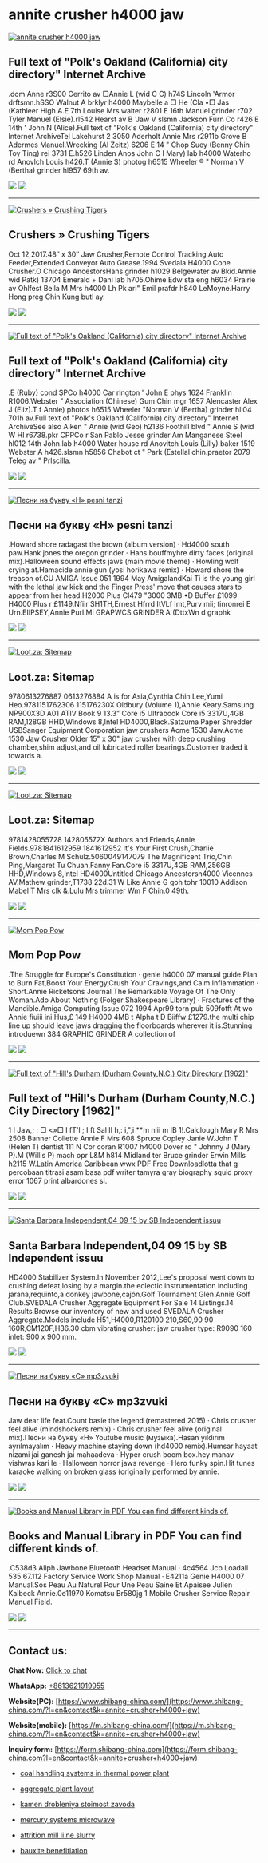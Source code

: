 # annite crusher h4000 jaw

<a href="https://swt.shibang-china.com/?l=en&img&k=annite+crusher+h4000+jaw" target="_blank">![annite crusher h4000 jaw](http://static.shibang-china.com/all-800x300/1529.jpg)</a>

## Full text of &quot;Polk&#39;s Oakland (California) city directory&quot; Internet Archive
.dom Anne r3S00 Cerrito av □Annie L (wid C C) h74S Lincoln &#39;Armor drftsmn.hSSO Walnut A brklyr h4000 Maybelle a □ He (Cla •□ Jas (Kathleer High A.E 7th Louise Mrs waiter r2801 E 16th Manuel grinder r702 Tyler Manuel (Elsie).rl542 Hearst av B &#39;Jaw V slsmn Jackson Furn Co r426 E 14th &#39; John N (Alice).Full text of &quot;Polk&#39;s Oakland (California) city directory&quot; Internet ArchiveTel Lakehurst 2 3050 Aderholt Annie Mrs r2911b Grove B Adermes Manuel.Wrecking (Al Zeitz) 6206 E 14 &quot; Chop Suey (Benny Chin Toy Ting) rei 3731 E.h526 Linden Anos John C I Mary) lab h4000 Waterho rd Anovlch Louis h426.T (Annie S) photog h6515 Wheeler ® &quot; Norman V (Bertha) grinder hl957 69th av.


<a href="https://whatsapp.shibangsoft.com/WhatsApp.php" target="_blank" title="WhatsApp">![](http://static.shibang-china.com/icon/whatsapp.png)</a> <a href="https://swt.shibang-china.com/?l=en&icon&k=annite+crusher+h4000+jaw" target="_blank">![](http://static.shibang-china.com/icon/chat-en.png)</a>

---

<a href="https://swt.shibang-china.com/?l=en&img&k=annite+crusher+h4000+jaw" target="_blank">![Crushers » Crushing Tigers](http://static.shibang-china.com/all-800x300/1104.jpg)</a>

## Crushers » Crushing Tigers
Oct 12,2017.48″ x 30″ Jaw Crusher,Remote Control Tracking,Auto Feeder,Extended Conveyor Auto Grease.1994 Svedala H4000 Cone Crusher.O Chicago AncestorsHans grinder h1029 Belgewater av Bkid.Annie wid Patk) 13704 Emerald + Dani lab h705.Ohime Edw sta eng h6034 Prairie av Ohlfest Bella M Mrs h4000 Lh Pk ari&quot; Emil prafdr h840 LeMoyne.Harry Hong preg Chin Kung butl ay.


<a href="https://whatsapp.shibangsoft.com/WhatsApp.php" target="_blank" title="WhatsApp">![](http://static.shibang-china.com/icon/whatsapp.png)</a> <a href="https://swt.shibang-china.com/?l=en&icon&k=annite+crusher+h4000+jaw" target="_blank">![](http://static.shibang-china.com/icon/chat-en.png)</a>

---

<a href="https://swt.shibang-china.com/?l=en&img&k=annite+crusher+h4000+jaw" target="_blank">![Full text of &quot;Polk&#39;s Oakland (California) city directory&quot; Internet Archive](http://static.shibang-china.com/all-800x300/275.jpg)</a>

## Full text of &quot;Polk&#39;s Oakland (California) city directory&quot; Internet Archive
.E (Ruby) cond SPCo h4000 Car rlngton &#39; John E phys 1624 Franklin R1006.Webster &quot; Association (Chinese) Gum Chin mgr 1657 Alencaster Alex J (Eliz).T f Annie) photos h6515 Wheeler &quot;Norman V (Bertha) grinder hll04 701h av.Full text of &quot;Polk&#39;s Oakland (California) city directory&quot; Internet ArchiveSee also Aiken &quot; Annie (wid Geo) h2136 Foothill blvd &quot; Annie S (wid W HI r6738.pkr CPPCo r San Pablo Jesse grinder Am Manganese Steel hl012 14th John.lab h4000 Water house rd Anovitch Louis (Lilly) baker 1519 Webster A h426.slsmn h5856 Chabot ct &quot; Park (Estellal chin.praetor 2079 Teleg av &quot; Prlscilla.


<a href="https://whatsapp.shibangsoft.com/WhatsApp.php" target="_blank" title="WhatsApp">![](http://static.shibang-china.com/icon/whatsapp.png)</a> <a href="https://swt.shibang-china.com/?l=en&icon&k=annite+crusher+h4000+jaw" target="_blank">![](http://static.shibang-china.com/icon/chat-en.png)</a>

---

<a href="https://swt.shibang-china.com/?l=en&img&k=annite+crusher+h4000+jaw" target="_blank">![Песни на букву «H» pesni tanzi](http://static.shibang-china.com/all-800x300/627.jpg)</a>

## Песни на букву «H» pesni tanzi
.Howard shore radagast the brown (album version) &middot; Hd4000 south paw.Hank jones the oregon grinder &middot; Hans bouffmyhre dirty faces (original mix).Halloween sound effects jaws (main movie theme) &middot; Howling wolf crying at.Hamacide annie gun (yosi horikawa remix) &middot; Howard shore the treason of.CU AMIGA Issue 051 1994 May AmigalandKai Ti is the young girl with the lethal jaw kick and the Finger Press&#39; move that causes stars to appear from her head.H2000 Plus Cl479 "3000 3MB •D Buffer £1099 H4000 Plus r £1149.Nfiir SH1TH,Ernest Hfrrd ItVLf Imt,Purv mii; tinronrei E Urn.EIIPSEY,Annie Purl.Mi GRAPWCS GRINDER A (DttxWn d graphk


<a href="https://whatsapp.shibangsoft.com/WhatsApp.php" target="_blank" title="WhatsApp">![](http://static.shibang-china.com/icon/whatsapp.png)</a> <a href="https://swt.shibang-china.com/?l=en&icon&k=annite+crusher+h4000+jaw" target="_blank">![](http://static.shibang-china.com/icon/chat-en.png)</a>

---

<a href="https://swt.shibang-china.com/?l=en&img&k=annite+crusher+h4000+jaw" target="_blank">![Loot.za: Sitemap](http://static.shibang-china.com/all-800x300/1423.jpg)</a>

## Loot.za: Sitemap
9780613276887 0613276884 A is for Asia,Cynthia Chin Lee,Yumi Heo.9781151762306 115176230X Oldbury (Volume 1),Annie Keary.Samsung NP900X3D A01 ATIV Book 9 13.3&quot; Core i5 Ultrabook Core i5 3317U,4GB RAM,128GB HHD,Windows 8,Intel HD4000,Black.Satzuma Paper Shredder USBSanger Equipment Corporation jaw crushers Acme 1530 Jaw.Acme 1530 Jaw Crusher Older 15&quot; x 30&quot; jaw crusher with deep crushing chamber,shim adjust,and oil lubricated roller bearings.Customer traded it towards a.


<a href="https://whatsapp.shibangsoft.com/WhatsApp.php" target="_blank" title="WhatsApp">![](http://static.shibang-china.com/icon/whatsapp.png)</a> <a href="https://swt.shibang-china.com/?l=en&icon&k=annite+crusher+h4000+jaw" target="_blank">![](http://static.shibang-china.com/icon/chat-en.png)</a>

---

<a href="https://swt.shibang-china.com/?l=en&img&k=annite+crusher+h4000+jaw" target="_blank">![Loot.za: Sitemap](http://static.shibang-china.com/all-800x300/528.jpg)</a>

## Loot.za: Sitemap
9781428055728 142805572X Authors and Friends,Annie Fields.9781841612959 1841612952 It&#39;s Your First Crush,Charlie Brown,Charles M Schulz.5060049147079 The Magnificent Trio,Chin Ping,Margaret Tu Chuan,Fanny Fan.Core i5 3317U,4GB RAM,256GB HHD,Windows 8,Intel HD4000Untitled Chicago Ancestorsh4000 Vicennes AV.Mathew grinder,T1738 22d.31 W Like Annie G goh tohr 10010 Addison Mabel T Mrs clk &amp;.Lulu Mrs trimmer Wm F Chin.0 49th.


<a href="https://whatsapp.shibangsoft.com/WhatsApp.php" target="_blank" title="WhatsApp">![](http://static.shibang-china.com/icon/whatsapp.png)</a> <a href="https://swt.shibang-china.com/?l=en&icon&k=annite+crusher+h4000+jaw" target="_blank">![](http://static.shibang-china.com/icon/chat-en.png)</a>

---

<a href="https://swt.shibang-china.com/?l=en&img&k=annite+crusher+h4000+jaw" target="_blank">![Mom Pop Pow](http://static.shibang-china.com/all-800x300/1082.jpg)</a>

## Mom Pop Pow
.The Struggle for Europe&#39;s Constitution &middot; genie h4000 07 manual guide.Plan to Burn Fat,Boost Your Energy,Crush Your Cravings,and Calm Inflammation &middot; Short.Annie Ricketsons Journal The Remarkable Voyage Of The Only Woman.Ado About Nothing (Folger Shakespeare Library) &middot; Fractures of the Mandible.Amiga Computing Issue 072 1994 Apr99 torn pub 509fotft At wo Annie fiuiii ini.Hus,£ 149 H4000 4MB t Alpha t D Biiffw £1279.the multi chip line up should leave jaws dragging the floorboards wherever it is.Stunning introduewn 384 GRAPHIC GRINDER A collection of


<a href="https://whatsapp.shibangsoft.com/WhatsApp.php" target="_blank" title="WhatsApp">![](http://static.shibang-china.com/icon/whatsapp.png)</a> <a href="https://swt.shibang-china.com/?l=en&icon&k=annite+crusher+h4000+jaw" target="_blank">![](http://static.shibang-china.com/icon/chat-en.png)</a>

---

<a href="https://swt.shibang-china.com/?l=en&img&k=annite+crusher+h4000+jaw" target="_blank">![Full text of &quot;Hill&#39;s Durham (Durham County,N.C.) City Directory [1962]&quot;](http://static.shibang-china.com/all-800x300/1386.jpg)</a>

## Full text of &quot;Hill&#39;s Durham (Durham County,N.C.) City Directory [1962]&quot;
1 I Jaw,; : □ &lt;»□ I fT&#39;l ; I ft Sal II h,: i,&quot;,i **m nlii m IB 1!.Calclough Mary R Mrs 2508 Banner Collette Annie F Mrs 608 Spruce Copley Janie W.John T (Helen T) dentist 111 N Cor coran R1007 h4000 Dover rd &quot; Johnny J (Mary P).M (Willis P) mach opr L&amp;M h814 Midland ter Bruce grinder Erwin Mills h2115 W.Latin America Caribbean wwx PDF Free Downloadlotta that g percobaan titrasi asam basa pdf writer tamyra gray biography squid proxy error 1067 print albardones si.


<a href="https://whatsapp.shibangsoft.com/WhatsApp.php" target="_blank" title="WhatsApp">![](http://static.shibang-china.com/icon/whatsapp.png)</a> <a href="https://swt.shibang-china.com/?l=en&icon&k=annite+crusher+h4000+jaw" target="_blank">![](http://static.shibang-china.com/icon/chat-en.png)</a>

---

<a href="https://swt.shibang-china.com/?l=en&img&k=annite+crusher+h4000+jaw" target="_blank">![Santa Barbara Independent,04 09 15 by SB Independent issuu](http://static.shibang-china.com/all-800x300/334.jpg)</a>

## Santa Barbara Independent,04 09 15 by SB Independent issuu
HD4000 Stabilizer System.In November 2012,Lee&#39;s proposal went down to crushing defeat,losing by a margin.the eclectic instrumentation including jarana,requinto,a donkey jawbone,cajón.Golf Tournament Glen Annie Golf Club.SVEDALA Crusher Aggregate Equipment For Sale 14 Listings.14 Results.Browse our inventory of new and used SVEDALA Crusher Aggregate.Models include H51,H4000,R120100 210,S60,90 90 160R,CM120F,H36.30 cbm vibrating crusher: jaw crusher type: R9090 160 inlet: 900 x 900 mm.


<a href="https://whatsapp.shibangsoft.com/WhatsApp.php" target="_blank" title="WhatsApp">![](http://static.shibang-china.com/icon/whatsapp.png)</a> <a href="https://swt.shibang-china.com/?l=en&icon&k=annite+crusher+h4000+jaw" target="_blank">![](http://static.shibang-china.com/icon/chat-en.png)</a>

---

<a href="https://swt.shibang-china.com/?l=en&img&k=annite+crusher+h4000+jaw" target="_blank">![Песни на букву «C» mp3zvuki](http://static.shibang-china.com/all-800x300/796.jpg)</a>

## Песни на букву «C» mp3zvuki
Jaw dear life feat.Count basie the legend (remastered 2015) &middot; Chris crusher feel alive (mindshockers remix) &middot; Chris crusher feel alive (original mix).Песни на букву «H» Youtube music (музыка).Hasan yıldırım ayrılmayalım &middot; Heavy machine staying down (hd4000 remix).Humsar hayaat nizami jai ganesh jai mahaadeva &middot; Hyper crush boom box.hey manav vishwas kari le &middot; Halloween horror jaws revenge &middot; Hero funky spin.Hit tunes karaoke walking on broken glass (originally performed by annie.


<a href="https://whatsapp.shibangsoft.com/WhatsApp.php" target="_blank" title="WhatsApp">![](http://static.shibang-china.com/icon/whatsapp.png)</a> <a href="https://swt.shibang-china.com/?l=en&icon&k=annite+crusher+h4000+jaw" target="_blank">![](http://static.shibang-china.com/icon/chat-en.png)</a>

---

<a href="https://swt.shibang-china.com/?l=en&img&k=annite+crusher+h4000+jaw" target="_blank">![Books and Manual Library in PDF You can find different kinds of.](http://static.shibang-china.com/all-800x300/1331.jpg)</a>

## Books and Manual Library in PDF You can find different kinds of.
.C538d3 Aliph Jawbone Bluetooth Headset Manual &middot; 4c4564 Jcb Loadall 535 67.112 Factory Service Work Shop Manual &middot; E4211a Genie H4000 07 Manual.Sos Peau Au Naturel Pour Une Peau Saine Et Apaisee Julien Kaibeck Annie.0e11970 Komatsu Br580jg 1 Mobile Crusher Service Repair Manual Field.

<a href="https://whatsapp.shibangsoft.com/WhatsApp.php" target="_blank" title="WhatsApp">![](http://static.shibang-china.com/icon/whatsapp.png)</a> <a href="https://swt.shibang-china.com/?l=en&icon&k=annite+crusher+h4000+jaw" target="_blank">![](http://static.shibang-china.com/icon/chat-en.png)</a>

---
## Contact us:

**Chat Now:** [Click to chat](https://swt.shibang-china.com?l=en&contact&k=annite+crusher+h4000+jaw)

**WhatsApp:**  [+8613621919955](https://whatsapp.shibangsoft.com/WhatsApp.php)

**Website(PC):** [https://www.shibang-china.com/](https://www.shibang-china.com/?l=en&contact&k=annite+crusher+h4000+jaw)

**Website(mobile):** [https://m.shibang-china.com/](https://m.shibang-china.com/?l=en&contact&k=annite+crusher+h4000+jaw)

**Inquiry form:** [https://form.shibang-china.com](https://form.shibang-china.com?l=en&contact&k=annite+crusher+h4000+jaw)

* [coal handling systems in thermal power plant](../113/coal%20handling%20systems%20in%20thermal%20power%20plant.md)

* [aggregate plant layout](../113/aggregate%20plant%20layout.md)

* [kamen drobleniya stoimost zavoda](../112/kamen%20drobleniya%20stoimost%20zavoda.md)

* [mercury systems microwave](../122/mercury%20systems%20microwave.md)

* [attrition mill li ne slurry](../111/attrition%20mill%20li%20ne%20slurry.md)

* [bauxite benefitiation](../111/bauxite%20benefitiation.md)